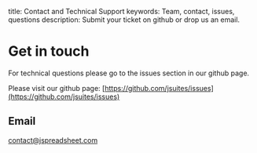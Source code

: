 title: Contact and Technical Support
keywords: Team, contact, issues, questions
description: Submit your ticket on github or drop us an email.

Get in touch
============

For technical questions please go to the issues section in our github page.

Please visit our github page: [https://github.com/jsuites/issues](https://github.com/jsuites/issues)

## Email

contact@jspreadsheet.com
